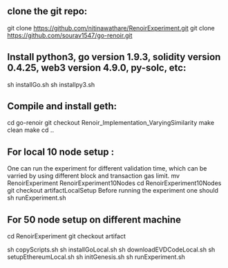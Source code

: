 
clone the git repo:
---------------------------
git clone https://github.com/nitinawathare/RenoirExperiment.git
git clone https://github.com/sourav1547/go-renoir.git


Install python3, go version 1.9.3, solidity version 0.4.25, web3 version 4.9.0, py-solc, etc:
---------------------------------------------------------------------------------------------
sh installGo.sh
sh installpy3.sh


Compile and install geth:
-------------------------
cd go-renoir
git checkout Renoir_Implementation_VaryingSimilarity
make clean
make
cd ..


For local 10 node setup : 
---------------------------------------------
One can run the experiment for different validation time, which can be varried by using different block and transaction gas limit.
mv RenoirExperiment RenoirExperiment10Nodes
cd RenoirExperiment10Nodes
git checkout artifactLocalSetup
Before running the experiment one should 
sh runExperiment.sh


For 50 node setup on different machine
---------------------------------------------
cd RenoirExperiment
git checkout artifact

sh copyScripts.sh
sh installGoLocal.sh
sh downloadEVDCodeLocal.sh
sh setupEthereumLocal.sh
sh initGenesis.sh
sh runExperiment.sh
